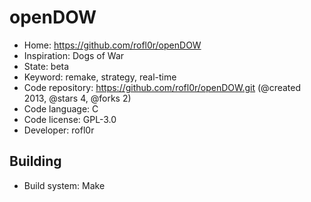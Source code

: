 # openDOW

- Home: https://github.com/rofl0r/openDOW
- Inspiration: Dogs of War
- State: beta
- Keyword: remake, strategy, real-time
- Code repository: https://github.com/rofl0r/openDOW.git (@created 2013, @stars 4, @forks 2)
- Code language: C
- Code license: GPL-3.0
- Developer: rofl0r

## Building

- Build system: Make
